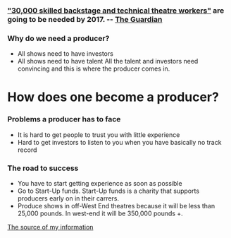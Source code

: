 ### ["30,000 skilled backstage and technical theatre workers"](http://www.theguardian.com/careers/theatre-careers) are going to be needed by 2017. -- [The Guardian](https://en.wikipedia.org/wiki/The_Guardian)

### Why do we need a producer?
- All shows need to have investors
- All shows need to have talent
All the talent and investors need convincing and this is where the producer comes in.

# How does one become a producer?
### Problems a producer has to face
- It is hard to get people to trust you with little experience
- Hard to get investors to listen to you when you have basically no track record

### The road to success
- You have to start getting experience as soon as possible
- Go to Start-Up funds. Start-Up funds is a charity that supports producers early on in their carrers.
- Produce shows in off-West End theatres because it will be less than 25,000 pounds. In west-end it will be 350,000 pounds +.

[The source of my information](http://www.theguardian.com/culture-professionals-network/culture-professionals-blog/2013/may/20/how-to-be-theatre-producer)
